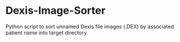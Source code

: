 # Dexis-Image-Sorter
Python script to sort unnamed Dexis file images (.DEX) by associated patient name into target directory.
